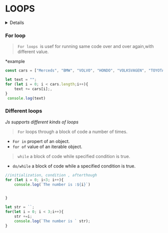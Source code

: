
# LOOPS
<details>

- [For loop](#for-loop)


</details>


### For loop

> `For loops `is usef for running same code over and over again,with different value.

*example

```js
const cars = ["Merceds", "BMW", "VOLVO", "HONDO", "VOLKSVAGEN", "TOYOTA" , "SAAB", "FIAT", "AUDI"];

let text = "";
for (let i = 0; i < cars.length;i++){
    text += cars[i];,
}
 console.log(text)

```

### Different loops

*Js supports different kinds of loops*

>`For` loops through  a block of code a number of times.

- `For in` propert of an object.
- `for of` value of an iterable object.

> `while` a block of code while specified condition is true.
* `do/while` a block of code while a specified condition is true.

```js
//initialization, condition , afterthough
for (let i = 0; i<3; i++){
    console.log(`The number is :${i}`)

    
}

let str = ``;
for(let i = 0; i < 3;i++){
    str +=i;
    console.log(`The number is ` str);
}

```